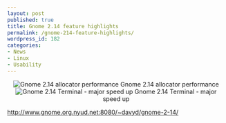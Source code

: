 ```yaml
---
layout: post
published: true
title: Gnome 2.14 feature highlights
permalink: /gnome-214-feature-highlights/
wordpress_id: 182
categories:
- News
- Linux
- Usability
---
```



<center>
<img src='http://lh6.ggpht.com/-dBWGl50_6L8/UVl8xjZCSDI/AAAAAAAAFgA/rgJGqPVlFUs/gmemchunk.png' alt='Gnome 2.14 allocator performance' />
Gnome 2.14 allocator performance
</center>

<center>
<img src='http://lh3.ggpht.com/-LBJqgmehGZ0/UVl8ymbDMVI/AAAAAAAAFgE/lHXfm8w5EuM/vte.png' alt='Gnome 2.14 Terminal - major speed up' />
Gnome 2.14 Terminal - major speed up
</center>

<a href="http://www.gnome.org/">http://www.gnome.org.nyud.net:8080/~davyd/gnome-2-14/</a>
